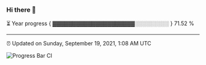 ### Hi there 👋

⏳ Year progress { ▓▓▓▓▓▓▓▓▓▓▓▓▓▓▓▓▓▓▓▓▓░░░░░░░░░ } 71.52 %

---

⏰ Updated on Sunday, September 19, 2021, 1:08 AM UTC

![Progress Bar CI](https://github.com/arthurbuhl/arthurbuhl/workflows/Progress%20Bar%20CI/badge.svg)
